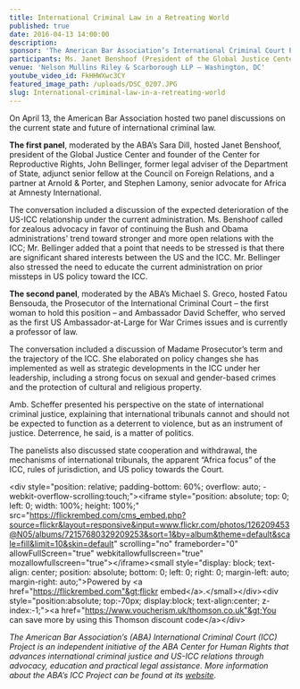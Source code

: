 ```yaml
---
title: International Criminal Law in a Retreating World
published: true
date: 2016-04-13 14:00:00
description:
sponsor: 'The American Bar Association’s International Criminal Court Project, the American Bar Association’s Center for Human Rights, the American Bar Association’s Criminal Justice Section'
participants: Ms. Janet Benshoof (President of the Global Justice Center) Mr. John Bellinger (Former Legal Adviser of the Department of State) Mr. Stephen Lamony (Senior Advocate for Africa at Amnesty International) Mrs. Fatou Bensouda (Chief Prosecutor of the International Criminal Court)  Ambassador David Scheffer (Former Ambassador-at-Large for War Crimes Issues)
venue: 'Nelson Mullins Riley & Scarborough LLP – Washington, DC'
youtube_video_id: FkHHWXwc3CY
featured_image_path: /uploads/DSC_0207.JPG
slug: International-criminal-law-in-a-retreating-world
---
```



On April 13, the American Bar Association hosted two panel discussions on the current state and future of international criminal law.

**The first panel**, moderated by the ABA’s Sara Dill, hosted Janet Benshoof, president of the Global Justice Center and founder of the Center for Reproductive Rights, John Bellinger, former legal adviser of the Department of State, adjunct senior fellow at the Council on Foreign Relations, and a partner at Arnold & Porter, and Stephen Lamony, senior advocate for Africa at Amnesty International.

The conversation included a discussion of the expected deterioration of the US-ICC relationship under the current administration. Ms. Benshoof called for zealous advocacy in favor of continuing the Bush and Obama administrations' trend toward stronger and more open relations with the ICC; Mr. Bellinger added that a point that needs to be stressed is that there are significant shared interests between the US and the ICC. Mr. Bellinger also stressed the need to educate the current administration on prior missteps in US policy toward the ICC.

**The second panel**, moderated by the ABA’s Michael S. Greco, hosted Fatou Bensouda, the Prosecutor of the International Criminal Court – the first woman to hold this position – and Ambassador David Scheffer, who served as the first US Ambassador-at-Large for War Crimes issues and is currently a professor of law.

The conversation included a discussion of Madame Prosecutor’s term and the trajectory of the ICC. She elaborated on policy changes she has implemented as well as strategic developments in the ICC under her leadership, including a strong focus on sexual and gender-based crimes and the protection of cultural and religious property.

Amb. Scheffer presented his perspective on the state of international criminal justice, explaining that international tribunals cannot and should not be expected to function as a deterrent to violence, but as an instrument of justice. Deterrence, he said, is a matter of politics.

The panelists also discussed state cooperation and withdrawal, the mechanisms of international tribunals, the apparent “Africa focus” of the ICC, rules of jurisdiction, and US policy towards the Court.

&lt;div style="position: relative; padding-bottom: 60%; overflow: auto; -webkit-overflow-scrolling:touch;"&gt;&lt;iframe style="position: absolute; top: 0; left: 0; width: 100%; height: 100%;" src="https://flickrembed.com/cms_embed.php?source=flickr&layout=responsive&input=www.flickr.com/photos/126209453@N05/albums/72157680329209253&sort=1&by=album&theme=default&scale=fill&limit=10&skin=default" scrolling="no" frameborder="0" allowFullScreen="true" webkitallowfullscreen="true" mozallowfullscreen="true"&gt;&lt;/iframe&gt;&lt;small style="display: block; text-align: center; position: absolute; bottom: 0; left: 0; right: 0; margin-left: auto; margin-right: auto;"&gt;Powered by &lt;a href="https://flickrembed.com"&gt;flickr embed&lt;/a&gt;.&lt;/small&gt;&lt;/div&gt;&lt;div style="position:absolute; top:-70px; display:block; text-align:center; z-index:-1;"&gt;&lt;a href="https://www.voucherism.uk/thomson.co.uk"&gt;You can save more by using this Thomson discount code&lt;/a&gt;&lt;/div&gt;

*The American Bar Association’s (ABA) International Criminal Court (ICC) Project is an independent initiative of the ABA Center for Human Rights that advances international criminal justice and US-ICC relations through advocacy, education and practical legal assistance. More information about the ABA’s ICC Project can be found at its [website](http://www.aba-icc.org).*